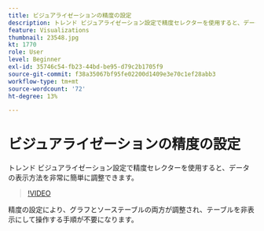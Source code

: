 ```yaml
---
title: ビジュアライゼーションの精度の設定
description: トレンド ビジュアライゼーション設定で精度セレクターを使用すると、データの表示方法を非常に簡単に調整できます。
feature: Visualizations
thumbnail: 23548.jpg
kt: 1770
role: User
level: Beginner
exl-id: 35746c54-fb23-44bd-be95-d79c2b1705f9
source-git-commit: f38a35067bf95fe02200d1409e3e70c1ef28abb3
workflow-type: tm+mt
source-wordcount: '72'
ht-degree: 13%

---
```


# ビジュアライゼーションの精度の設定

トレンド ビジュアライゼーション設定で精度セレクターを使用すると、データの表示方法を非常に簡単に調整できます。

>[!VIDEO](https://video.tv.adobe.com/v/41453/?quality=12&learn=on&captions=jpn)

精度の設定により、グラフとソーステーブルの両方が調整され、テーブルを非表示にして操作する手順が不要になります。
